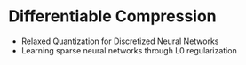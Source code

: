 # Differentiable Compression

- Relaxed Quantization for Discretized Neural Networks
- Learning sparse neural networks through L0 regularization
